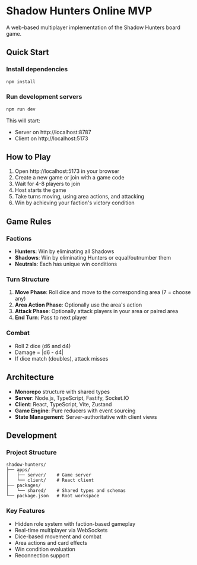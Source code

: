 # Shadow Hunters Online MVP

A web-based multiplayer implementation of the Shadow Hunters board game.

## Quick Start

### Install dependencies
```bash
npm install
```

### Run development servers
```bash
npm run dev
```

This will start:
- Server on http://localhost:8787
- Client on http://localhost:5173

## How to Play

1. Open http://localhost:5173 in your browser
2. Create a new game or join with a game code
3. Wait for 4-8 players to join
4. Host starts the game
5. Take turns moving, using area actions, and attacking
6. Win by achieving your faction's victory condition

## Game Rules

### Factions
- **Hunters**: Win by eliminating all Shadows
- **Shadows**: Win by eliminating Hunters or equal/outnumber them  
- **Neutrals**: Each has unique win conditions

### Turn Structure
1. **Move Phase**: Roll dice and move to the corresponding area (7 = choose any)
2. **Area Action Phase**: Optionally use the area's action
3. **Attack Phase**: Optionally attack players in your area or paired area
4. **End Turn**: Pass to next player

### Combat
- Roll 2 dice (d6 and d4)
- Damage = |d6 - d4|
- If dice match (doubles), attack misses

## Architecture

- **Monorepo** structure with shared types
- **Server**: Node.js, TypeScript, Fastify, Socket.IO
- **Client**: React, TypeScript, Vite, Zustand
- **Game Engine**: Pure reducers with event sourcing
- **State Management**: Server-authoritative with client views

## Development

### Project Structure
```
shadow-hunters/
├── apps/
│   ├── server/    # Game server
│   └── client/    # React client
├── packages/
│   └── shared/    # Shared types and schemas
└── package.json   # Root workspace
```

### Key Features
- Hidden role system with faction-based gameplay
- Real-time multiplayer via WebSockets
- Dice-based movement and combat
- Area actions and card effects
- Win condition evaluation
- Reconnection support